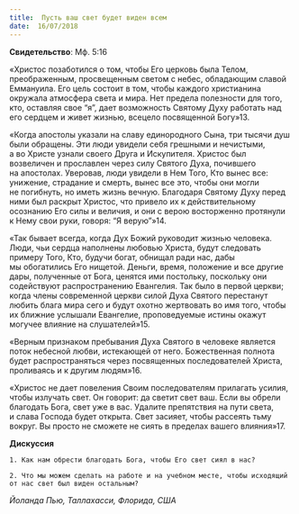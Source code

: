 ```yaml
---
title:  Пусть ваш свет будет виден всем
date:  16/07/2018
---
```


**Свидетельство**: Мф. 5:16

«Христос позаботился о том, чтобы Его церковь была Телом, преображенным, просвещенным светом с небес, обладающим славой Еммануила. Его цель состоит в том, чтобы каждого христианина окружала атмосфера света и мира. Нет предела полезности для того, кто, оставляя свое “я”, дает возможность Святому Духу работать над его сердцем и живет жизнью, всецело посвященной Богу»13.

«Когда апостолы указали на славу единородного Сына, три тысячи душ были обращены. Эти люди увидели себя грешными и нечистыми, а во Христе узнали своего Друга и Искупителя. Христос был возвеличен и прославлен через силу Святого Духа, почившего на апостолах. Уверовав, люди увидели в Нем Того, Кто вынес все: унижение, страдание и смерть, вынес все это, чтобы они могли не погибнуть, но иметь жизнь вечную. Благодаря Святому Духу перед ними был раскрыт Христос, что привело их к действительному осознанию Его силы и величия, и они с верою восторженно протянули к Нему свои руки, говоря: “Я верую”»14.

«Так бывает всегда, когда Дух Божий руководит жизнью человека. Люди, чьи сердца наполнены любовью Христа, будут следовать примеру Того, Кто, будучи богат, обнищал ради нас, дабы мы обогатились Его нищетой. Деньги, время, положение и все другие дары, полученные от Бога, ценятся ими постольку, поскольку они содействуют распространению Евангелия. Так было в первой церкви; когда члены современной церкви силой Духа Святого перестанут любить блага мира сего и будут охотно жертвовать во имя того, чтобы их ближние услышали Евангелие, проповедуемые истины окажут могучее влияние на слушателей»15.

«Верным признаком пребывания Духа Святого в человеке является поток небесной любви, истекающей от него. Божественная полнота будет распространяться через посвященных последователей Христа, проливаясь и к другим людям»16.

«Христос не дает повеления Своим последователям прилагать усилия, чтобы излучать свет. Он говорит: да светит свет ваш. Если вы обрели благодать Бога, свет уже в вас. Удалите препятствия на пути света, и слава Господа будет открыта. Свет засияет, чтобы рассеять тьму вокруг. Вы просто не сможете не сиять в пределах вашего влияния»17.

**Дискуссия**

`1.	Как нам обрести благодать Бога, чтобы Его свет сиял в нас?`

`2.	Что мы можем сделать на работе и на учебном месте, чтобы исходящий от нас свет был виден остальным?`

_Йоланда Пью, Таллахасси, Флорида, США_